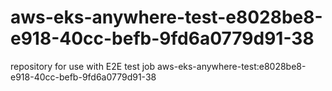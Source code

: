 # aws-eks-anywhere-test-e8028be8-e918-40cc-befb-9fd6a0779d91-38
repository for use with E2E test job aws-eks-anywhere-test:e8028be8-e918-40cc-befb-9fd6a0779d91-38
